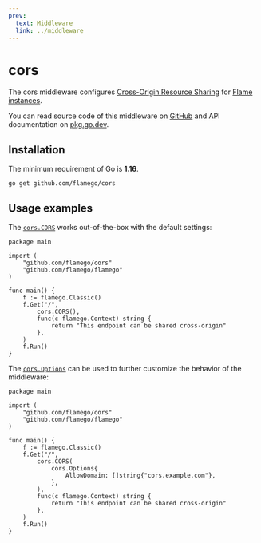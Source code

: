 ```yaml
---
prev:
  text: Middleware
  link: ../middleware
---
```


# cors

The cors middleware configures [Cross-Origin Resource Sharing](https://developer.mozilla.org/en-US/docs/Web/HTTP/CORS) for [Flame instances](../core-concepts.md#instances).

You can read source code of this middleware on [GitHub](https://github.com/flamego/cors) and API documentation on [pkg.go.dev](https://pkg.go.dev/github.com/flamego/cors?tab=doc).

## Installation

The minimum requirement of Go is **1.16**.

```:no-line-numbers
go get github.com/flamego/cors
```

## Usage examples

The [`cors.CORS`](https://pkg.go.dev/github.com/flamego/cors#CORS) works out-of-the-box with the default settings:

```go:no-line-numbers
package main

import (
	"github.com/flamego/cors"
	"github.com/flamego/flamego"
)

func main() {
	f := flamego.Classic()
	f.Get("/",
		cors.CORS(),
		func(c flamego.Context) string {
			return "This endpoint can be shared cross-origin"
		},
	)
	f.Run()
}
```

The [`cors.Options`](https://pkg.go.dev/github.com/flamego/cors#Options) can be used to further customize the behavior of the middleware:

```go:no-line-numbers{12-14}
package main

import (
	"github.com/flamego/cors"
	"github.com/flamego/flamego"
)

func main() {
	f := flamego.Classic()
	f.Get("/",
		cors.CORS(
            cors.Options{
			    AllowDomain: []string{"cors.example.com"},
		    },
        ),
		func(c flamego.Context) string {
			return "This endpoint can be shared cross-origin"
		},
	)
	f.Run()
}
```
